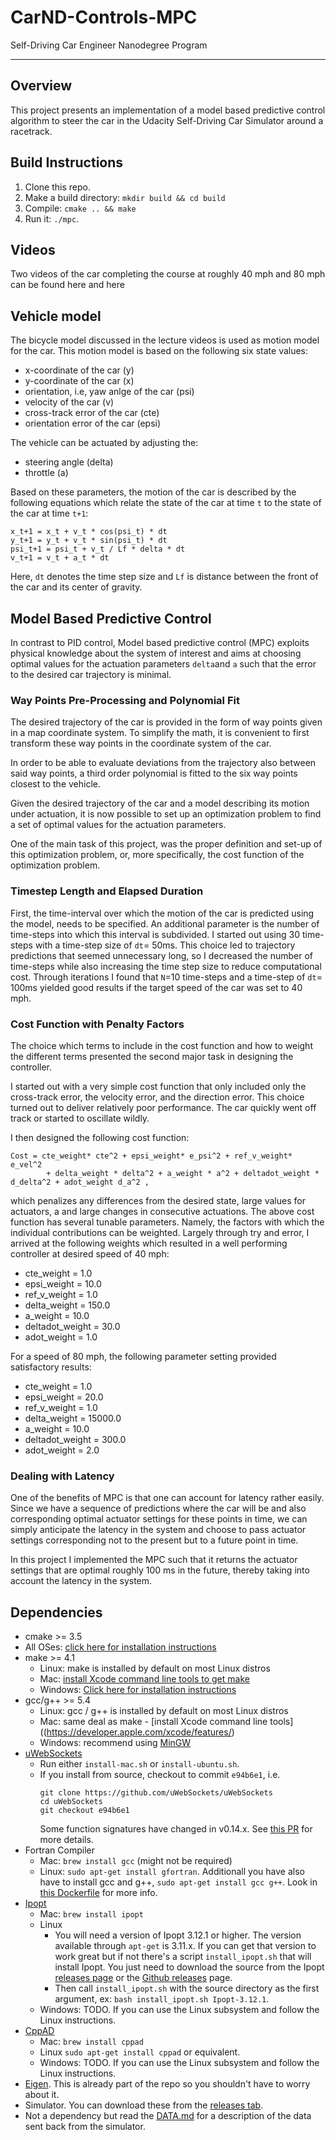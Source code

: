 # CarND-Controls-MPC
Self-Driving Car Engineer Nanodegree Program

---
## Overview ##

This project presents an implementation of a model based predictive control algorithm
to steer the car in the Udacity Self-Driving Car Simulator around a racetrack.

## Build Instructions ##

1. Clone this repo.
2. Make a build directory: `mkdir build && cd build`
3. Compile: `cmake .. && make`
4. Run it: `./mpc`.

## Videos ##
Two videos of the car completing the course at roughly 40 mph and 80 mph can be
found here  and  here

## Vehicle model ##
The bicycle model discussed in the lecture videos is used as motion model for the car.
This motion model is based on the following six state values:

* x-coordinate of the car (y)
* y-coordinate of the car (x)
* orientation, i.e, yaw anlge of the car (psi)
* velocity of the car (v)
* cross-track error of the car (cte)
* orientation error of the car (epsi)

The vehicle can be actuated by adjusting the:

* steering angle (delta)
* throttle (a)

Based on these parameters, the motion of the car is described by the following
equations which relate the state of the car at time `t` to the state of the car
at time `t+1`:

```
x_t+1 = x_t + v_t * cos(psi_t) * dt
y_t+1 = y_t + v_t * sin(psi_t) * dt
psi_t+1 = psi_t + v_t / Lf * delta * dt
v_t+1 = v_t + a_t * dt
```
Here, `dt` denotes the time step size and `Lf` is distance between the front
of the car and its center of gravity.

## Model Based Predictive Control ##
In contrast to PID control, Model based predictive control (MPC) exploits
physical knowledge about the system of interest and aims at choosing optimal
values for the actuation parameters `delta`and `a` such that the error to the
desired car trajectory is minimal.

### Way Points Pre-Processing and Polynomial Fit ###
The desired trajectory of the car is provided in the form of way points given in
a map coordinate system. To simplify the math, it is convenient to first transform
these way points in the coordinate system of the car.

In order to be able to evaluate deviations from the trajectory also between
said way points, a third order polynomial is fitted to the six way points
closest to the vehicle.  

Given the desired trajectory of the car and a model describing its motion under
actuation, it is now possible to set up an optimization problem to find a set
of optimal values for the actuation parameters.

One of the main task of this project, was the proper definition and set-up of this
optimization problem, or, more specifically, the cost function of the optimization
problem.

### Timestep Length and Elapsed Duration ###
First, the time-interval over which the motion of the car is predicted using the model, needs to be specified.
An additional parameter is the number of time-steps into which this interval is subdivided.
I started out using 30 time-steps with a time-step size of `dt`= 50ms.
This choice led to trajectory predictions that seemed unnecessary long, so I decreased
the number of time-steps while also increasing the time step size to reduce computational
cost. Through iterations I found that `N`=10 time-steps and a time-step of `dt`= 100ms yielded
good results if the target speed of the car was set to 40 mph.

### Cost Function with Penalty Factors ###
The choice which terms to include in the cost function and how to weight the different
terms presented the second major task in designing the controller.

I started out with a very simple cost function that only included only the cross-track error,
the velocity error, and the direction error. This choice turned out to deliver
relatively poor performance. The car quickly went off track or started to oscillate wildly.

I then designed the following cost function:

```
Cost = cte_weight* cte^2 + epsi_weight* e_psi^2 + ref_v_weight* e_vel^2
        + delta_weight * delta^2 + a_weight * a^2 + deltadot_weight * d_delta^2 + adot_weight d_a^2 ,
```

which penalizes any differences from the desired state, large values for actuators, a
and large changes in consecutive actuations. The above cost function has several tunable
parameters. Namely, the factors with which the individual contributions can be weighted.
Largely through try and error, I arrived at the following weights which resulted in a
well performing controller at desired speed of 40 mph:

* cte_weight = 1.0
* epsi_weight = 10.0
* ref_v_weight = 1.0
* delta_weight = 150.0
* a_weight = 10.0
* deltadot_weight = 30.0
* adot_weight = 1.0

For a speed of 80 mph, the following parameter setting provided satisfactory results:

* cte_weight = 1.0
* epsi_weight = 20.0
* ref_v_weight = 1.0
* delta_weight = 15000.0
* a_weight = 10.0
* deltadot_weight = 300.0
* adot_weight = 2.0

### Dealing with Latency ###
One of the benefits of MPC is that one can account for latency rather easily.
Since we have a sequence of predictions where the car will be and also corresponding
optimal actuator settings for these points in time, we can simply anticipate the
latency in the system and choose to pass actuator settings corresponding
not to the present but to a future point in time.

In this project I implemented the MPC such that it returns the actuator settings
that are optimal roughly 100 ms in the future, thereby taking into account the
latency in the system.


## Dependencies

* cmake >= 3.5
 * All OSes: [click here for installation instructions](https://cmake.org/install/)
* make >= 4.1
  * Linux: make is installed by default on most Linux distros
  * Mac: [install Xcode command line tools to get make](https://developer.apple.com/xcode/features/)
  * Windows: [Click here for installation instructions](http://gnuwin32.sourceforge.net/packages/make.htm)
* gcc/g++ >= 5.4
  * Linux: gcc / g++ is installed by default on most Linux distros
  * Mac: same deal as make - [install Xcode command line tools]((https://developer.apple.com/xcode/features/)
  * Windows: recommend using [MinGW](http://www.mingw.org/)
* [uWebSockets](https://github.com/uWebSockets/uWebSockets)
  * Run either `install-mac.sh` or `install-ubuntu.sh`.
  * If you install from source, checkout to commit `e94b6e1`, i.e.
    ```
    git clone https://github.com/uWebSockets/uWebSockets
    cd uWebSockets
    git checkout e94b6e1
    ```
    Some function signatures have changed in v0.14.x. See [this PR](https://github.com/udacity/CarND-MPC-Project/pull/3) for more details.
* Fortran Compiler
  * Mac: `brew install gcc` (might not be required)
  * Linux: `sudo apt-get install gfortran`. Additionall you have also have to install gcc and g++, `sudo apt-get install gcc g++`. Look in [this Dockerfile](https://github.com/udacity/CarND-MPC-Quizzes/blob/master/Dockerfile) for more info.
* [Ipopt](https://projects.coin-or.org/Ipopt)
  * Mac: `brew install ipopt`
  * Linux
    * You will need a version of Ipopt 3.12.1 or higher. The version available through `apt-get` is 3.11.x. If you can get that version to work great but if not there's a script `install_ipopt.sh` that will install Ipopt. You just need to download the source from the Ipopt [releases page](https://www.coin-or.org/download/source/Ipopt/) or the [Github releases](https://github.com/coin-or/Ipopt/releases) page.
    * Then call `install_ipopt.sh` with the source directory as the first argument, ex: `bash install_ipopt.sh Ipopt-3.12.1`.
  * Windows: TODO. If you can use the Linux subsystem and follow the Linux instructions.
* [CppAD](https://www.coin-or.org/CppAD/)
  * Mac: `brew install cppad`
  * Linux `sudo apt-get install cppad` or equivalent.
  * Windows: TODO. If you can use the Linux subsystem and follow the Linux instructions.
* [Eigen](http://eigen.tuxfamily.org/index.php?title=Main_Page). This is already part of the repo so you shouldn't have to worry about it.
* Simulator. You can download these from the [releases tab](https://github.com/udacity/self-driving-car-sim/releases).
* Not a dependency but read the [DATA.md](./DATA.md) for a description of the data sent back from the simulator.
